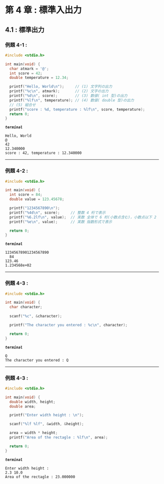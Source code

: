 # 第 4 章 : 標準入出力

## 4.1 : 標準出力

### 例題 4-1 : 

```c
#include <stdio.h>

int main(void) {
  char atmark = '@';
  int score = 42;
  double temperature = 12.34;

  printf("Hello, World\n");     // (1) 文字列の出力
  printf("%c\n", atmark);       // (2) 文字の出力
  printf("%d\n", score);        // (3) 数値( int 型)の出力
  printf("%lf\n", temperature); // (4) 数値( double 型)の出力
  // (5) 組合せ
  printf("score : %d, temperature : %lf\n", score, temperature); 
  return 0;
}
```

***`terminal`***
```
Hello, World
@
42
12.340000
score : 42, temperature : 12.340000
```

---

### 例題 4-2 :

```c
#include <stdio.h>

int main(void) {
  int score = 84;
  double value = 123.45678;

  printf("1234567890\n");
  printf("%4d\n", score);     // 整数 4 桁で表示
  printf("%6.2lf\n", value);  // 実数 全体で 6 桁(小数点含む)，小数点以下 2 桁で表示
  printf("%e\n", value);      // 実数 指数形式で表示

  return 0;
}
```

***`terminal`***
```
12345678901234567890
  84
123.46
1.234568e+02
```

---

### 例題 4-3 :

```c
#include <stdio.h>

int main(void) {
  char character;
  
  scanf("%c", &character);

  printf("The character you entered : %c\n", character);

  return 0;
}
```

***`terminal`***
```
Q
The character you entered : Q
```

---

### 例題 4-3 :

```c
#include <stdio.h>

int main(void) {
  double width, height;
  double area;

  printf("Enter width height : \n");

  scanf("%lf %lf", &width, &height);

  area = width * height;
  printf("Area of the rectagle : %lf\n", area);

  return 0;
}
```

***`terminal`***
```
Enter width height : 
2.3 10.0
Area of the rectagle : 23.000000
```

